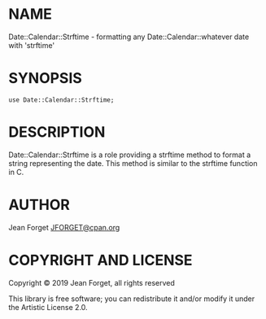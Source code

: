 NAME
====

Date::Calendar::Strftime - formatting any Date::Calendar::whatever date with 'strftime'

SYNOPSIS
========

```perl6
use Date::Calendar::Strftime;
```

DESCRIPTION
===========

Date::Calendar::Strftime  is a  role  providing a  strftime method  to
format a string  representing the date. This method is  similar to the
strftime function in C.

AUTHOR
======

Jean Forget <JFORGET@cpan.org>

COPYRIGHT AND LICENSE
=====================

Copyright © 2019 Jean Forget, all rights reserved

This library is free software; you can redistribute it and/or modify it under the Artistic License 2.0.

